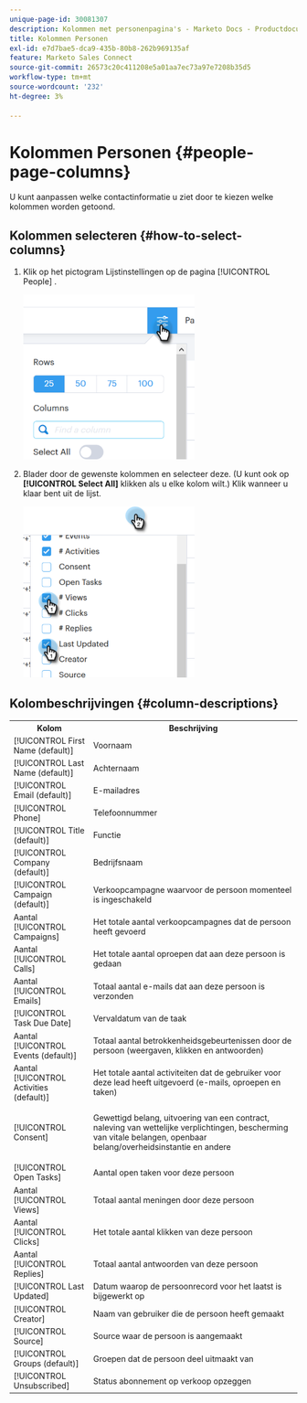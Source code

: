 ```yaml
---
unique-page-id: 30081307
description: Kolommen met personenpagina's - Marketo Docs - Productdocumentatie
title: Kolommen Personen
exl-id: e7d7bae5-dca9-435b-80b8-262b969135af
feature: Marketo Sales Connect
source-git-commit: 26573c20c411208e5a01aa7ec73a97e7208b35d5
workflow-type: tm+mt
source-wordcount: '232'
ht-degree: 3%

---
```


# Kolommen Personen {#people-page-columns}

U kunt aanpassen welke contactinformatie u ziet door te kiezen welke kolommen worden getoond.

## Kolommen selecteren {#how-to-select-columns}

1. Klik op het pictogram Lijstinstellingen op de pagina [!UICONTROL People] .

   ![](assets/one-5.png)

1. Blader door de gewenste kolommen en selecteer deze. (U kunt ook op **[!UICONTROL Select All]** klikken als u elke kolom wilt.) Klik wanneer u klaar bent uit de lijst.

   ![](assets/two-4.png)

## Kolombeschrijvingen {#column-descriptions}

<table>
 <colgroup>
  <col>
  <col>
 </colgroup>
 <tbody>
  <tr>
   <th>Kolom</th>
   <th>Beschrijving</th>
  </tr>
  <tr>
   <td>[!UICONTROL First Name (default)]</td>
   <td>Voornaam</td>
  </tr>
  <tr>
   <td>[!UICONTROL Last Name (default)]</td>
   <td>Achternaam</td>
  </tr>
  <tr>
   <td colspan="1">[!UICONTROL Email (default)]</td>
   <td colspan="1">E-mailadres</td>
  </tr>
  <tr>
   <td colspan="1">[!UICONTROL Phone]</td>
   <td colspan="1">Telefoonnummer</td>
  </tr>
  <tr>
   <td colspan="1">[!UICONTROL Title (default)]</td>
   <td colspan="1">Functie</td>
  </tr>
  <tr>
   <td>[!UICONTROL Company (default)]</td>
   <td>Bedrijfsnaam</td>
  </tr>
  <tr>
   <td>[!UICONTROL Campaign (default)]</td>
   <td>Verkoopcampagne waarvoor de persoon momenteel is ingeschakeld</td>
  </tr>
  <tr>
   <td>Aantal [!UICONTROL Campaigns]</td>
   <td>Het totale aantal verkoopcampagnes dat de persoon heeft gevoerd</td>
  </tr>
  <tr>
   <td>Aantal [!UICONTROL Calls]</td>
   <td>Het totale aantal oproepen dat aan deze persoon is gedaan</td>
  </tr>
  <tr>
   <td>Aantal [!UICONTROL Emails]</td>
   <td>Totaal aantal e-mails dat aan deze persoon is verzonden</td>
  </tr>
  <tr>
   <td>[!UICONTROL Task Due Date]</td>
   <td>Vervaldatum van de taak</td>
  </tr>
  <tr>
   <td>Aantal [!UICONTROL Events (default)]</td>
   <td>Totaal aantal betrokkenheidsgebeurtenissen door de persoon (weergaven, klikken en antwoorden)</td>
  </tr>
  <tr>
   <td>Aantal [!UICONTROL Activities (default)]</td>
   <td>Het totale aantal activiteiten dat de gebruiker voor deze lead heeft uitgevoerd (e-mails, oproepen en taken)</td>
  </tr>
  <tr>
   <td>[!UICONTROL Consent]</td>
   <td><p>Gewettigd belang, uitvoering van een contract, naleving van wettelijke verplichtingen, bescherming van vitale belangen, openbaar belang/overheidsinstantie en andere</p></td>
  </tr>
  <tr>
   <td>[!UICONTROL Open Tasks]</td>
   <td>Aantal open taken voor deze persoon</td>
  </tr>
  <tr>
   <td>Aantal [!UICONTROL Views]</td>
   <td>Totaal aantal meningen door deze persoon</td>
  </tr>
  <tr>
   <td>Aantal [!UICONTROL Clicks]</td>
   <td>Het totale aantal klikken van deze persoon</td>
  </tr>
  <tr>
   <td>Aantal [!UICONTROL Replies]</td>
   <td>Totaal aantal antwoorden van deze persoon</td>
  </tr>
  <tr>
   <td>[!UICONTROL Last Updated]</td>
   <td>Datum waarop de persoonrecord voor het laatst is bijgewerkt op</td>
  </tr>
  <tr>
   <td>[!UICONTROL Creator]</td>
   <td>Naam van gebruiker die de persoon heeft gemaakt</td>
  </tr>
  <tr>
   <td>[!UICONTROL Source]</td>
   <td>Source waar de persoon is aangemaakt</td>
  </tr>
  <tr>
   <td>[!UICONTROL Groups (default)]</td>
   <td>Groepen dat de persoon deel uitmaakt van</td>
  </tr>
  <tr>
   <td colspan="1">[!UICONTROL Unsubscribed]</td>
   <td colspan="1">Status abonnement op verkoop opzeggen</td>
  </tr>
 </tbody>
</table>

